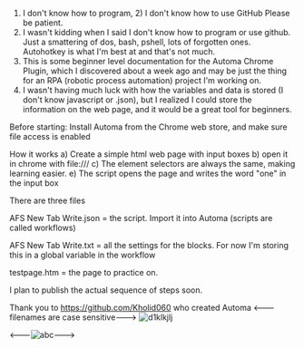 1) I don't know how to program, 2) I don't know how to use GitHub  Please be patient.
2) I wasn't kidding when I said I don't know how to program or use github.  Just a smattering of dos, bash, pshell, lots of forgotten ones.  Autohotkey is what I'm best at and that's not much.
3) This is some beginner level documentation for the Automa Chrome Plugin, which I discovered about a week ago and may be just the thing for an RPA (robotic process automation) project I'm working on.
4) I wasn't having much luck with how the variables and data is stored (I don't know javascript or .json), but I realized I could store the information on the web page, and it would be a great tool for beginners.

Before starting:  Install Automa from the Chrome web store, and make sure file access is enabled

How it works
a) Create a simple html web page with input boxes
b) open it in chrome with file:///
c) The element selectors are always the same, making learning easier.
e) The script opens the page and writes the word "one" in the input box

There are three files

AFS New Tab Write.json = the script.  Import it into Automa (scripts are called workflows)

AFS New Tab Write.txt = all the settings for the blocks.  For now I'm storing this in a global variable in the workflow

testpage.htm = the page to practice on.

I plan to publish the actual sequence of steps soon.

Thank you to https://github.com/Kholid060 who created Automa
<---filenames are case sensitive--->
![d1klkjlj](https://github.com/MagEpub/Non-Public/blob/main/d1.PNG?raw=true)

<---![abc](https://github.com/MagEpub/Non-Public/blob/main/d1.PNG?raw=true)--->
